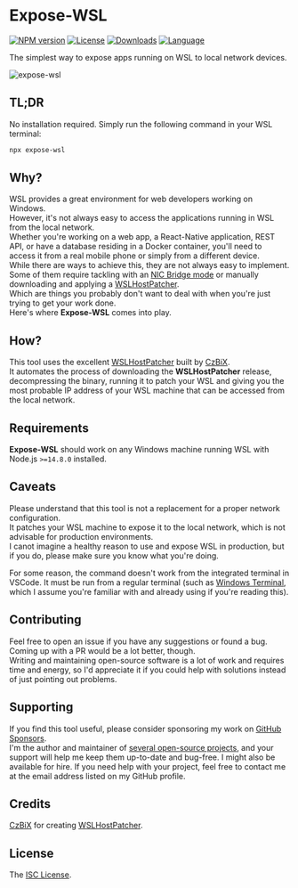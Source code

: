 # Expose-WSL

[![NPM version][npm-image]][npm-url]
[![License][license-image]][license-url]
[![Downloads][downloads-image]][npm-url]
[![Language][language-image]][repo-url]


The simplest way to expose apps running on WSL to local network devices.

![expose-wsl](https://user-images.githubusercontent.com/581999/207399663-b72d4fff-4761-45cb-942b-e9cbff4871e4.png)

## TL;DR

No installation required. Simply run the following command in your WSL terminal:

```bash
npx expose-wsl
```

## Why?

WSL provides a great environment for web developers working on Windows.  
However, it's not always easy to access the applications running in WSL from the local network.  
Whether you're working on a web app, a React-Native application, REST API, or have a database residing in a Docker container, you'll need to access it from a real mobile phone or simply from a different device.  
While there are ways to achieve this, they are not always easy to implement.  
Some of them require tackling with an [NIC Bridge mode](https://github.com/microsoft/WSL/issues/4150#issuecomment-1018524753) or manually downloading and applying a [WSLHostPatcher](https://github.com/CzBiX/WSLHostPatcher).  
Which are things you probably don't want to deal with when you're just trying to get your work done.  
Here's where **Expose-WSL** comes into play.

## How?

This tool uses the excellent [WSLHostPatcher](https://github.com/CzBiX/WSLHostPatcher) built by [CzBiX](https://github.com/CzBiX).  
It automates the process of downloading the **WSLHostPatcher** release, decompressing the binary, running it to patch your WSL and giving you the most probable IP address of your WSL machine that can be accessed from the local network.

## Requirements

**Expose-WSL** should work on any Windows machine running WSL with Node.js `>=14.8.0` installed.

## Caveats

Please understand that this tool is not a replacement for a proper network configuration.  
It patches your WSL machine to expose it to the local network, which is not advisable for production environments.  
I canot imagine a healthy reason to use and expose WSL in production, but if you do, please make sure you know what you're doing.

For some reason, the command doesn't work from the integrated terminal in VSCode. It must be run from a regular terminal (such as [Windows Terminal](https://apps.microsoft.com/store/detail/windows-terminal/9N0DX20HK701), which I assume you're familiar with and already using if you're reading this).

## Contributing

Feel free to open an issue if you have any suggestions or found a bug.  
Coming up with a PR would be a lot better, though.  
Writing and maintaining open-source software is a lot of work and requires time and energy, so I'd appreciate it if you could help with solutions instead of just pointing out problems.

## Supporting

If you find this tool useful, please consider sponsoring my work on [GitHub Sponsors](https://github.com/sponsors/icflorescu).  
I'm the author and maintainer of [several open-source projects](https://github.com/icflorescu), and your support will help me keep them up-to-date and bug-free.
I might also be available for hire. If you need help with your project, feel free to contact me at the email address listed on my GitHub profile.

## Credits

[CzBiX](https://github.com/CzBiX) for creating [WSLHostPatcher](https://github.com/CzBiX/WSLHostPatcher).

## License

The [ISC License](https://github.com/icflorescu/expose-wsl/blob/master/LICENSE).

[npm-image]: https://img.shields.io/npm/v/expose-wsl.svg?style=flat-square
[license-image]: http://img.shields.io/npm/l/expose-wsl.svg?style=flat-square
[downloads-image]: http://img.shields.io/npm/dm/expose-wsl.svg?style=flat-square
[language-image]: https://img.shields.io/github/languages/top/icflorescu/expose-wsl?style=flat-square
[npm-url]: https://npmjs.org/package/expose-wsl
[repo-url]: https://github.com/icflorescu/expose-wsl
[license-url]: LICENSE
